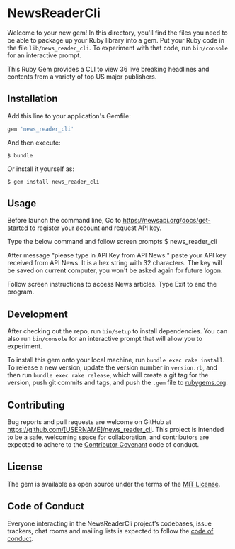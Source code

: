 # NewsReaderCli

Welcome to your new gem! In this directory, you'll find the files you need to be able to package up your Ruby library into a gem. Put your Ruby code in the file `lib/news_reader_cli`. To experiment with that code, run `bin/console` for an interactive prompt.

This Ruby Gem provides a CLI to view 36 live breaking headlines and contents from a variety of top US major publishers.

## Installation

Add this line to your application's Gemfile:

```ruby
gem 'news_reader_cli'
```

And then execute:

    $ bundle

Or install it yourself as:

    $ gem install news_reader_cli

## Usage

Before launch the command line, Go to https://newsapi.org/docs/get-started to register your account and request API key.

Type the below command and follow screen prompts
$ news_reader_cli

After message "please type in API Key from API News:" paste your API key received from API News. It is a hex string with 32 characters. The key will be saved on current computer, you won't be asked again for future logon.

Follow screen instructions to access News articles. Type Exit to end the program.

## Development

After checking out the repo, run `bin/setup` to install dependencies. You can also run `bin/console` for an interactive prompt that will allow you to experiment.

To install this gem onto your local machine, run `bundle exec rake install`. To release a new version, update the version number in `version.rb`, and then run `bundle exec rake release`, which will create a git tag for the version, push git commits and tags, and push the `.gem` file to [rubygems.org](https://rubygems.org).

## Contributing

Bug reports and pull requests are welcome on GitHub at https://github.com/[USERNAME]/news_reader_cli. This project is intended to be a safe, welcoming space for collaboration, and contributors are expected to adhere to the [Contributor Covenant](http://contributor-covenant.org) code of conduct.

## License

The gem is available as open source under the terms of the [MIT License](https://opensource.org/licenses/MIT).

## Code of Conduct

Everyone interacting in the NewsReaderCli project’s codebases, issue trackers, chat rooms and mailing lists is expected to follow the [code of conduct](https://github.com/[USERNAME]/news_reader_cli/blob/master/CODE_OF_CONDUCT.md).
